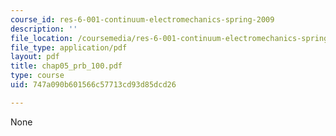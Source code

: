 ```yaml
---
course_id: res-6-001-continuum-electromechanics-spring-2009
description: ''
file_location: /coursemedia/res-6-001-continuum-electromechanics-spring-2009/747a090b601566c57713cd93d85dcd26_chap05_prb_100.pdf
file_type: application/pdf
layout: pdf
title: chap05_prb_100.pdf
type: course
uid: 747a090b601566c57713cd93d85dcd26

---
```

None